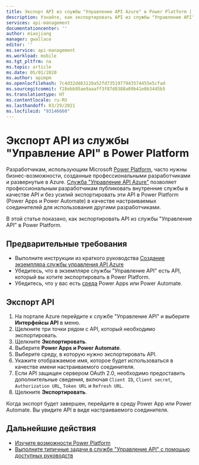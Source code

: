 ```yaml
---
title: Экспорт API из службы "Управление API Azure" в Power Platform | Документация Майкрософт
description: Узнайте, как экспортировать API из службы "Управление API" в Power Platform.
services: api-management
documentationcenter: ''
author: miaojiang
manager: gwallace
editor: ''
ms.service: api-management
ms.workload: mobile
ms.tgt_pltfrm: na
ms.topic: article
ms.date: 05/01/2020
ms.author: apimpm
ms.openlocfilehash: 7c4d32dd63120a52fd7351977943574455e5cfad
ms.sourcegitcommit: f28ebb95ae9aaaff3f87d8388a09b41e0b3445b5
ms.translationtype: HT
ms.contentlocale: ru-RU
ms.lasthandoff: 03/29/2021
ms.locfileid: "93146660"
---
```

# <a name="export-apis-from-azure-api-management-to-the-power-platform"></a>Экспорт API из службы "Управление API" в Power Platform 

Разработчикам, использующим Microsoft [Power Platform](https://powerplatform.microsoft.com), часто нужны бизнес-возможности, созданные профессиональными разработчиками и развернутые в Azure. [Служба "Управление API Azure"](https://aka.ms/apimrocks) позволяет профессиональным разработчикам публиковать внутренние службы в качестве API и без усилий экспортировать эти API в Power Platform (Power Apps и Power Automate) в качестве настраиваемых соединителей для использования другими разработчиками. 

В этой статье показано, как экспортировать API из службы "Управление API" в Power Platform. 

## <a name="prerequisites"></a>Предварительные требования

+ Выполните инструкции из краткого руководства [Создание экземпляра службы управления API Azure](get-started-create-service-instance.md)
+ Убедитесь, что в экземпляре службы "Управление API" есть API, который вы хотите экспортировать в Power Platform.
+ Убедитесь, что у вас есть [среда](/powerapps/powerapps-overview#power-apps-for-admins) Power Apps или Power Automate. 

## <a name="export-an-api"></a>Экспорт API

1. На портале Azure перейдите к службе "Управление API" и выберите **Интерфейсы API** в меню.
2. Щелкните три точки рядом с API, который необходимо экспортировать. 
3. Щелкните **Экспортировать**.
4. Выберите **Power Apps и Power Automate**.
5. Выберите среду, в которую нужно экспортировать API. 
6. Укажите отображаемое имя, которое будет использоваться в качестве имени настраиваемого соединителя.  
7. Если API защищен сервером OAuth 2.0, необходимо предоставить дополнительные сведения, включая `Client ID`, `Client secret`, `Authorization URL`, `Token URL` и `Refresh URL`.  
8. Щелкните **Экспортировать**. 

Когда экспорт будет завершен, перейдите в среду Power App или Power Automate. Вы увидите API в виде настраиваемого соединителя.

## <a name="next-steps"></a>Дальнейшие действия

* [Изучите возможности Power Platform](https://powerplatform.microsoft.com/)
* [Выполните типичные задачи в службе "Управление API" с помощью доступных руководств](./import-and-publish.md)
